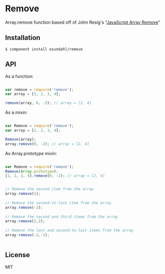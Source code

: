 # Remove

  Array.remove function based off of John Resig's "[JavaScript Array Remove](http://ejohn.org/blog/javascript-array-remove/)"

## Installation

    $ component install esundahl/remove

## API

  As a function:

```javascript

var remove = require('remove');
var array = [1, 2, 3, 4];

remove(array, 0, -2); // array = [2, 4]

```


  As a mixin:

```javascript

var Remove = require('remove');
var array = [1, 2, 3, 4];

Remove(array);
array.remove(0, -2); // array = [2, 4]

```

  
  As Array.prototype mixin:

```javascript

var Remove = require('remove');
Remove(Array.prototype);
[1, 2, 3, 4].remove(0, -2); // array = [2, 4]

```


```javascript

// Remove the second item from the array
array.remove(1);
  
// Remove the second-to-last item from the array
array.remove(-2);
  
// Remove the second and third items from the array
array.remove(1,2);
  
// Remove the last and second-to-last items from the array
array.remove(-2,-1);
  
```

## License

  MIT
